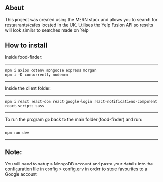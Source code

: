 
## About

This project was created using the MERN stack and allows you to search for restaurants/cafes located in the UK. Utilises the Yelp Fusion API so results will look similar to searches made on Yelp

## How to install
Inside food-finder:
- - -
    npm i axios dotenv mongoose express morgan
    npm i -D concurrently nodemon
- - -

Inside the client folder:
- - -
    npm i react react-dom react-google-login react-notifications-component react-scripts sass
- - -

To run the program go back to the main folder (food-finder) and run:
- - -
    npm run dev
- - -

## Note:
You will need to setup a MongoDB account and paste your details into the configuration file in config > config.env in order to store favourites to a Google account